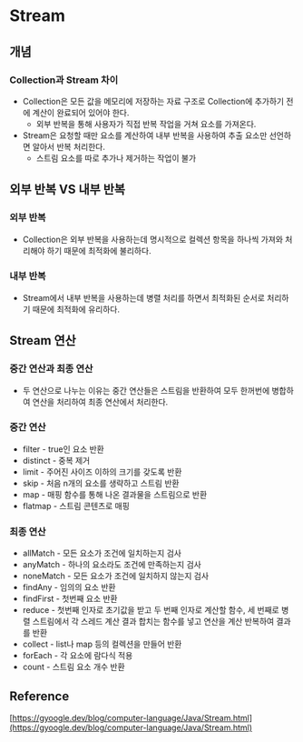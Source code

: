 # Stream

## 개념

### Collection과 Stream 차이

- Collection은 모든 값을 메모리에 저장하는 자료 구조로 Collection에 추가하기 전에 계산이 완료되어 있어야 한다.
    - 외부 반복을 통해 사용자가 직접 반복 작업을 거쳐 요소를 가져온다.
- Stream은 요청할 때만 요소를 계산하여 내부 반복을 사용하여 추출 요소만 선언하면 알아서 반복 처리한다.
    - 스트림 요소를 따로 추가나 제거하는 작업이 불가

## 외부 반복 VS 내부 반복

### 외부 반복

- Collection은 외부 반복을 사용하는데 명시적으로 컬렉션 항목을 하나씩 가져와 처리해야 하기 때문에 최적화에 불리하다.

### 내부 반복

- Stream에서 내부 반복을 사용하는데 병렬 처리를 하면서 최적화된 순서로 처리하기 때문에 최적화에 유리하다.

## Stream 연산

### 중간 연산과 최종 연산

- 두 연산으로 나누는 이유는 중간 연산들은 스트림을 반환하여 모두 한꺼번에 병합하여 연산을 처리하여 최종 연산에서 처리한다.

### 중간 연산

- filter - true인 요소 반환
- distinct - 중복 제거
- limit - 주어진 사이즈 이하의 크기를 갖도록 반환
- skip - 처음 n개의 요소를 생략하고 스트림 반환
- map - 매핑 함수를 통해 나온 결과물을 스트림으로 반환
- flatmap - 스트림 콘텐츠로 매핑

### 최종 연산

- allMatch - 모든 요소가 조건에 일치하는지 검사
- anyMatch - 하나의 요소라도 조건에 만족하는지 검사
- noneMatch - 모든 요소가 조건에 일치하지 않는지 검사
- findAny - 임의의 요소 반환
- findFirst - 첫번째 요소 반환
- reduce - 첫번째 인자로 초기값을 받고 두 번째 인자로 계산할 함수, 세 번째로 병렬 스트림에서 각 스레드 계산 결과 합치는 함수를 넣고 연산을 계산 반복하여 결과를 반환
- collect - list나 map 등의 컬렉션을 만들어 반환
- forEach - 각 요소에 람다식 적용
- count - 스트림 요소 개수 반환

## Reference

[https://gyoogle.dev/blog/computer-language/Java/Stream.html](https://gyoogle.dev/blog/computer-language/Java/Stream.html)